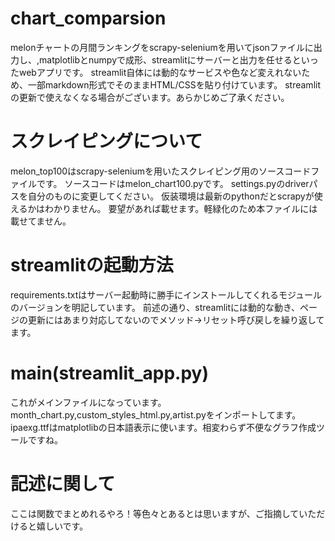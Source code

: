 # chart_comparsion
melonチャートの月間ランキングをscrapy-seleniumを用いてjsonファイルに出力し、,matplotlibとnumpyで成形、streamlitにサーバーと出力を任せるといったwebアプリです。
streamlit自体には動的なサービスや色など変えれないため、一部markdown形式でそのままHTML/CSSを貼り付けています。
streamlitの更新で使えなくなる場合がございます。あらかじめご了承ください。

# スクレイピングについて 
melon_top100はscrapy-seleniumを用いたスクレイピング用のソースコードファイルです。
ソースコードはmelon_chart100.pyです。
settings.pyのdriverパスを自分のものに変更してください。
仮装環境は最新のpythonだとscrapyが使えるかはわかりません。
要望があれば載せます。軽緑化のため本ファイルには載せてません。

# streamlitの起動方法
requirements.txtはサーバー起動時に勝手にインストールしてくれるモジュールのバージョンを明記しています。
前述の通り、streamlitには動的な動き、ページの更新にはあまり対応してないのでメソッド->リセット呼び戻しを繰り返してます。

# main(streamlit_app.py)
これがメインファイルになっています。month_chart.py,custom_styles_html.py,artist.pyをインポートしてます。
ipaexg.ttfはmatplotlibの日本語表示に使います。相変わらず不便なグラフ作成ツールですね。

# 記述に関して
ここは関数でまとめれるやろ！等色々とあるとは思いますが、ご指摘していただけると嬉しいです。
